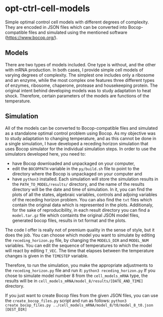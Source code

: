 # opt-ctrl-cell-models
Simple optimal control cell models with different degrees of complexity. They are encoded in JSON files which can be converted into Bocop-compatible files and simulated using the mentioned software (https://www.bocop.org/).

## Models
There are two types of models included. One type is without, and the other with mRNA production.
In both cases, I provide simple cell models of varying degrees of complexity. The simplest one includes only a ribosome and an enzyme, while the most complex one features three different types of enzymes, ribosome, chaperone, protease and housekeeping protein.
The original intent behind developing models was to study adaptation to heat shock. Therefore, certain parameters of the models are functions of the temperature.

## Simulation
All of the models can be converted to Bocop-compatible files and simulated as a standalone optimal control problem using Bocop.
As my objective was to study adaptation to changing temperature, and as this cannot be done in a single simulation, I have developed a receding horizon simulation that uses Bocop simulator for the individual simulation steps.
In order to use the simulators developed here, you need to:
* have Bocop downloaded and unpackaged on your computer,
* edit the ```BOCOPPATH``` variable in the ```py/build.sh``` file to point to the directory where the Bocop is unpackaged on your computer and
* have ```python3``` installed.
Each simulation will store the simulation results in the ```PATH_TO_MODEL/results/``` directory, and the name of the results directory will be the date and time of simulation. In it, you can find the plots of all the states, algebraic variables, controls and adjoing variables of the receding horizon problem. You can also find the ```txt``` files which contain the original data which is represented in the plots.
Additionaly, for the sake of reproducibility, in each result directory you can find a ```model.tar.gz``` file which containts the original JSON model files, generated bocop files, results in txt format and the plots.

The code I offer is really not of premium quality in the sense of style, but it does the job.
You can choose which model you want to simulate by editing the ```receding_horizon.py``` file, by changing the ```MODELS_DIR``` and ```MODEL_NUM``` variables.
You can edit the sequence of temperatures to which the model will react by editing ```T_VEC```. The time that elapses between the temperature changes is given in the ```TIMESTEP``` variable.

Therefore, to run the simulation, you make the appropriate adjustments to the ```receding_horizon.py``` file and run it:
```python3 receding_horizon.py```
If you chose to simulate model number 8 from the ```cell_models_mRNA``` type, the results will be in ```cell_models_mRNA/model_8/results/[DATE_AND_TIME]``` directory.

If you just want to create Bocop files from the given JSON files, you can use the ```create_bocop_files.py``` script and run as follows:
```python3 create_bocop_files.py ../cell_models_mRNA/model_8/t0/model_8_t0.json [DEST_DIR]```
